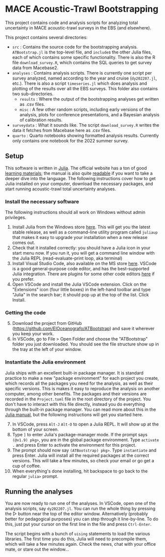 # MACE Acoustic-Trawl Bootstrapping 

This project contains code and analysis scripts for analyzing total uncertainty in 
MACE acoustic-trawl surveys in the EBS (and elsewhere).

This project contains several directories:

* `src` : Contains the source code for the bootstrapping analysis. `ATBootstrap.jl` is the
top-level file, and `include`s the other Julia files, each of which contains some specific
functionality. There is also the R file `download_survey.R`, which contains the SQL 
queries to get survey data from Macebase2.
* `analyses` : Contains analysis scripts. There is currently one script per survey 
analyzed, named according to the year and cruise (`dy202207.jl`, etc.). There is also a
script `timeseries.jl` which does analysis and plotting of the results over all the EBS
surveys. This folder also contains two sub-directories.
  * `results` : Where the output of the bootstrapping analyses get written as .csv files.
  * `misc` : A few other random scripts, including early versions of the analysis, plots
  for conference presentations, and a Bayesian analysis of calibration results.
* `surveydata` : What it sounds like. The script `download_survey.R` writes the data it
fetches from Macebase here as .csv files.
* `quarto` : Quarto notebooks showing formatted analysis results. Currently only contains
one notebook for the 2022 summer survey.


## Setup

This software is written in [Julia](https://julialang.org/). The official website has a 
ton of good [learning materials](https://julialang.org/learning/); the 
manual is also quite [readable](https://docs.julialang.org/en/v1/manual/getting-started/)
if you want to take a deeper dive into the language. The following instructions cover
how to get Julia installed on your computer, download the necessary packages, and start
running acoustic-trawl total uncertainty analyses.

### Install the necessary software

The following instructions should all work on Windows without admin privileges.

1. Install Julia from the Windows store [here](https://www.microsoft.com/store/apps/9NJNWW8PVKMN). This will get you the latest stable release, as well as a command-line
utility program called `juliaup` that makes it easy to upgrade your installation when a 
new release comes out. 
2. Check that it installed correctly: you should have a Julia icon in your start menu now.
If you run it, you will get a command line window with the Julia REPL (read-evaluate-print 
loop, aka terminal)
3. Install Visual Studio Code, also available on the MS store [here](https://apps.microsoft.com/detail/XP9KHM4BK9FZ7Q?hl=en-us&gl=US). VSCode is a good general-purpose code editor,
and has the best-supported Julia integration. There are plugins for some other code editors
[here](https://github.com/JuliaEditorSupport) if you prefer.
4. Open VSCode and install the Julia VSCode extension. Click on the "Extensions" icon (four little boxes)
in the left-hand toolbar and type "Julia" in the search bar; it should pop up at the top
of  the list. Click Install.

### Getting the code

5. Download the project from GitHub (https://github.com/ElOceanografo/ATBootstrap) and 
save it wherever you keep your work.
6. In VSCode, go to File > Open Folder and choose the "ATBootstrap" folder you just 
downloaded. You should see the file structure show up in the tray at the left of your
window.

### Instantiate the Julia environment

Julia ships with an excellent built-in package manager. It is standard practice to make
a new "package environment" for each project you create, which records all the packages
you need for the analysis, as well as their specific versions. This is makes it easy to
reproduce the analysis on another computer, among other benefits. The packages and their 
versions are recorded in the `Project.toml` file in the root directory of the project.
You don't have to interact with this file directly, instead you do everything through the
built-in package manager. You can read more about this in the 
[Julia manual](https://docs.julialang.org/en/v1/stdlib/Pkg/), but the following 
instructions will get you started here.

7. In VSCode, press `Alt-J` `Alt-O` to open a Julia REPL. It will show up at the bottom
of your screen.
8. Type `]` to enter Julia's package-manager mode. If the prompt says `(@v1.9) pkg>`, 
you are in the global package environment. Type `activate .` and press Enter to activate
the environment for this project.
9. The prompt should now say `(ATBootstrap) pkg>`. Type `instantiate` and press Enter. 
Julia will install all the required packages at the correct versions. This will take a few
minutes, so check your email or go get a cup of coffee.
10. When everything's done installing, hit backspace to go back to the regular `julia>`
prompt.

## Running the analyses

You are now ready to run one of the analyses. In VSCode, open one of the analysis scripts,
say `dy202207.jl`. You can run the whole thing by pressing the ▷ button near the top of
the editor window. Alternatively (probably better for pedagogical purposes) you can 
step through it line-by-line. To do this, just put your cursor on the first line in the 
file and press `Ctrl-Enter`. 

The script begins with a bunch of `uising` statements to load the various libraries. The
first time you do this, Julia will need to precompile them, which will take a few minutes
again. Check the news, chat with your office mate, or stare out the window...

